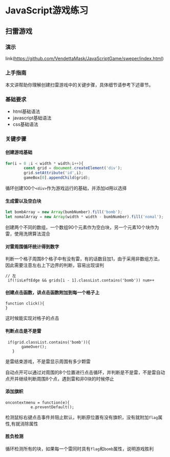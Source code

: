 # JavaScript游戏练习
## 扫雷游戏
### 演示
link(https://github.com/VendettaMask/JavaScriptGame/sweper/index.html)
### 上手指南
本文讲帮助你理解创建扫雷游戏中的关键步骤，具体细节请参考下述章节。
### 基础要求
- html基础语法
- javascript基础语法
- css基础语法
### 关键步骤
#### 创建游戏基础
```js
for(i = 0 ;i < width * width;i++){
        const grid = document.createElement('div');
        grid.setAttribute('id',i);
        gameBox[0].appendChild(grid); 
```
循环创建100个`<div>`作为游戏运行的基础，并添加id用以选择
#### 生成雷以及空白块
```js
let bombArray = new Array(bumbNumber).fill('bomb');
let nomalArray = new Array(width * width - bumbNumber).fill('nomal');
```
创建两个不同的数组，一个数组90个元素作为空白块，另一个元素10个块作为雷，使用洗牌算法混合
#### 对雷周围循环统计得到数字
判断一个格子周围8个格子中有没有雷，有的话数目加1，由于采用非数组方法，因此需要注意左右上下边界的判断，容易出现误判
```
// 左
 if(!isLeftEdge && grids[i - 1].classList.contains('bomb')) num++ 
 ```
 #### 创建点击函数，讲点击函数附加到每一个格子上
 ```
 function click(){
 }
 ```
 这时候能实现对格子的点击
 #### 判断点击是不是雷
 ```
  if(grid.classList.contains('bomb')){
        gameOver();
    }
 ```
 
 是雷结束游戏，不是雷显示周围有多少颗雷
 
 自动点开可以通过对周围的8个位置进行点击循环，并判断是不是雷，不是雷自动点开并继续判断周围8个点，遇到雷和非0块的时候停止
 #### 添加旗帜
 ```
 oncontextmenu = function(e){
            e.preventDefault();
 ```
 检测鼠标右键点击事件并阻止默认，判断原位置有没有旗帜，没有就附加`flag`属性,有就消除属性
 #### 胜负检测
 循环检测所有的块，如果每一个雷同时具有`flag`和`bomb`属性，说明游戏胜利
 
 
